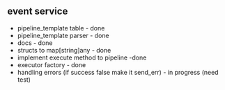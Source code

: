 ## event service
- pipeline_template table - done
- pipeline_template parser - done
- docs - done
- structs to map[string]any - done
- implement execute method to pipeline -done
- executor factory - done
- handling errors (if success false make it send_err) - in progress (need test)